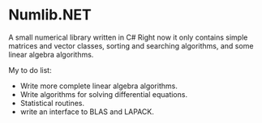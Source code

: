 Numlib.NET
==========

A small numerical library written in C#
Right now it only contains simple matrices and vector classes, sorting and searching algorithms, 
and some linear algebra algorithms.

My to do list:
- Write more complete linear algebra algorithms.
- Write algorithms for solving differential equations.
- Statistical routines.
- write an interface to BLAS and LAPACK.
